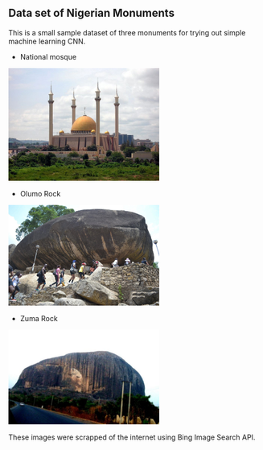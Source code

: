 ## Data set of Nigerian Monuments

This is a small sample dataset of three monuments for trying out simple machine learning CNN.
* National mosque
<img src="images/national_mosque.jpg" alt="nationa mosque" width="300px"/>

* Olumo Rock
<img src="images/olumo.jpg" alt="Olumo Rock" width="300px"/>

* Zuma Rock 
<img src="images/zuma.jpg" alt="Zuma Rock" width="300px"/>


These images were scrapped of the internet using Bing Image Search API.
